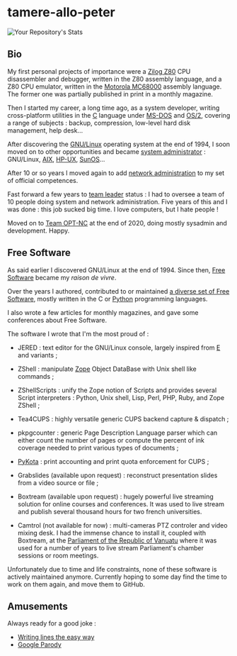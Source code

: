 # tamere-allo-peter

![Your Repository's Stats](https://github-readme-stats.vercel.app/api?username=tamere-allo-peter&show_icons=true)

## Bio

My first personal projects of importance were a [Zilog
Z80](https://en.wikipedia.org/wiki/Z80) CPU disassembler and debugger,
written in the Z80 assembly language, and a Z80 CPU emulator, written
in the [Motorola
MC68000](https://en.wikipedia.org/wiki/Motorola_68000) assembly
language. The former one was partially published in print in a monthly
magazine.

Then I started my career, a long time ago, as a system developer,
writing cross-platform utilities in the
[C](https://en.wikipedia.org/wiki/C_(programming_language)) language
under [MS-DOS](https://en.wikipedia.org/wiki/MS-DOS) and
[OS/2](https://en.wikipedia.org/wiki/OS/2), covering a range of
subjects : backup, compression, low-level hard disk management, help
desk...

After discovering the [GNU/Linux](https://en.wikipedia.org/wiki/Linux)
operating system at the end of 1994, I soon moved on to other
opportunities and became [system administrator](https://en.wikipedia.org/wiki/System_administrator) : GNU/Linux,
[AIX](https://en.wikipedia.org/wiki/IBM_AIX),
[HP-UX](https://en.wikipedia.org/wiki/HP-UX),
[SunOS](https://en.wikipedia.org/wiki/SunOS)...

After 10 or so years I moved again to add [network
administration](https://en.wikipedia.org/wiki/Network_administrator)
to my set of official competences.

Fast forward a few years to [team
leader](https://en.wikipedia.org/wiki/Team_leader) status : I had
to oversee a team of 10 people doing system and network
administration. Five years of this and I was done : this job sucked
big time. I love computers, but I hate people !

Moved on to [Team OPT-NC](https://github.com/opt-nc) at the end of
2020, doing mostly sysadmin and development. Happy.

## Free Software

As said earlier I discovered GNU/Linux at the end of 1994. Since then,
[Free Software](https://en.wikipedia.org/wiki/Free_software) became my
_raison de vivre_.

Over the years I authored, contributed to or maintained [a diverse set
of Free Software](http://www.librelogiciel.com/software), mostly
written in the C or
[Python](https://en.wikipedia.org/wiki/Python_(programming_language))
programming languages. 

I also wrote a few articles for monthly magazines, and gave some
conferences about Free Software.

The software I wrote that I'm the most proud of :

* JERED : text editor for the GNU/Linux console, largely inspired from
  [E](https://en.wikipedia.org/wiki/E_(PC_DOS)) and variants ;

* ZShell : manipulate [Zope](https://en.wikipedia.org/wiki/Zope)
  Object DataBase with Unix shell like commands ;

* ZShellScripts : unify the Zope notion of Scripts and provides
  several Script interpreters : Python, Unix shell, Lisp, Perl, PHP,
  Ruby, and Zope ZShell ;

* Tea4CUPS : highly versatile generic CUPS backend capture & dispatch ;

* pkpgcounter : generic Page Description Language parser which can
  either count the number of pages or compute the percent of ink
  coverage needed to print various types of documents ;

* [PyKota](http://www.pykota.com) : print accounting and print quota
  enforcement for CUPS ;

* Grabslides (available upon request) : reconstruct presentation
  slides from a video source or file ;

* Boxtream (available upon request) : hugely powerful live streaming
  solution for online courses and conferences. It was used to live
  stream and publish several thousand hours for two french
  universities.

* Camtrol (not available for now) : multi-cameras PTZ controler and video mixing desk. I had
  the immense chance to install it, coupled with Boxtream, at the
  [Parliament of the Republic of Vanuatu](https://parliament.gov.vu/)
  where it was used for a number of years to live stream Parliament's
  chamber sessions or room meetings.

Unfortunately due to time and life constraints, none of these software
is actively maintained anymore. Currently hoping to some day find the
time to work on them again, and move them to GitHub.

## Amusements

Always ready for a good joke :

* [Writing lines the easy way](http://punishment.librelogiciel.com)
* [Google Parody](http://gogol.librelogiciel.com)
